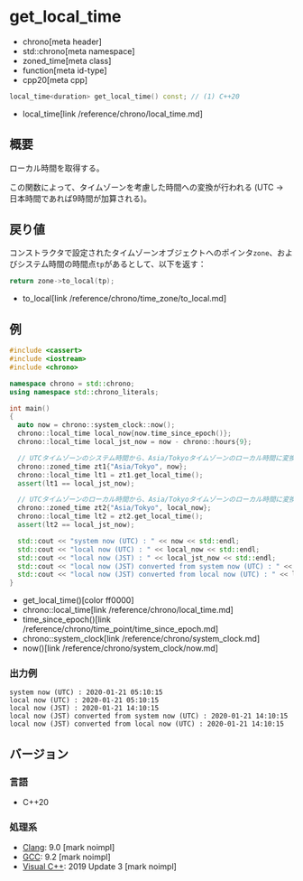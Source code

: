# get_local_time
* chrono[meta header]
* std::chrono[meta namespace]
* zoned_time[meta class]
* function[meta id-type]
* cpp20[meta cpp]

```cpp
local_time<duration> get_local_time() const; // (1) C++20
```
* local_time[link /reference/chrono/local_time.md]

## 概要
ローカル時間を取得する。

この関数によって、タイムゾーンを考慮した時間への変換が行われる (UTC -> 日本時間であれば9時間が加算される)。


## 戻り値
コンストラクタで設定されたタイムゾーンオブジェクトへのポインタ`zone`、およびシステム時間の時間点`tp`があるとして、以下を返す：

```cpp
return zone->to_local(tp);
```
* to_local[link /reference/chrono/time_zone/to_local.md]


## 例
```cpp example
#include <cassert>
#include <iostream>
#include <chrono>

namespace chrono = std::chrono;
using namespace std::chrono_literals;

int main()
{
  auto now = chrono::system_clock::now();
  chrono::local_time local_now{now.time_since_epoch()};
  chrono::local_time local_jst_now = now - chrono::hours{9};

  // UTCタイムゾーンのシステム時間から、Asia/Tokyoタイムゾーンのローカル時間に変換する
  chrono::zoned_time zt1{"Asia/Tokyo", now};
  chrono::local_time lt1 = zt1.get_local_time();
  assert(lt1 == local_jst_now);

  // UTCタイムゾーンのローカル時間から、Asia/Tokyoタイムゾーンのローカル時間に変換する
  chrono::zoned_time zt2{"Asia/Tokyo", local_now};
  chrono::local_time lt2 = zt2.get_local_time();
  assert(lt2 == local_jst_now);

  std::cout << "system now (UTC) : " << now << std::endl;
  std::cout << "local now (UTC) : " << local_now << std::endl;
  std::cout << "local now (JST) : " << local_jst_now << std::endl;
  std::cout << "local now (JST) converted from system now (UTC) : " << lt1 << std::endl;
  std::cout << "local now (JST) converted from local now (UTC) : " << lt2 << std::endl;
}
```
* get_local_time()[color ff0000]
* chrono::local_time[link /reference/chrono/local_time.md]
* time_since_epoch()[link /reference/chrono/time_point/time_since_epoch.md]
* chrono::system_clock[link /reference/chrono/system_clock.md]
* now()[link /reference/chrono/system_clock/now.md]

### 出力例
```
system now (UTC) : 2020-01-21 05:10:15
local now (UTC) : 2020-01-21 05:10:15
local now (JST) : 2020-01-21 14:10:15
local now (JST) converted from system now (UTC) : 2020-01-21 14:10:15
local now (JST) converted from local now (UTC) : 2020-01-21 14:10:15
```

## バージョン
### 言語
- C++20

### 処理系
- [Clang](/implementation.md#clang): 9.0 [mark noimpl]
- [GCC](/implementation.md#gcc): 9.2 [mark noimpl]
- [Visual C++](/implementation.md#visual_cpp): 2019 Update 3 [mark noimpl]
